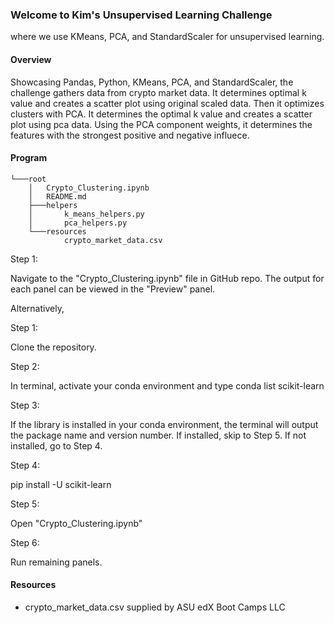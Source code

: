### Welcome to Kim's Unsupervised Learning Challenge

where we use KMeans, PCA, and StandardScaler for unsupervised learning.

#### Overview

Showcasing Pandas, Python, KMeans, PCA, and StandardScaler, the challenge gathers data from crypto market data. It determines optimal k value and creates a scatter plot using original scaled data. Then it optimizes clusters with PCA. It determines the optimal k value and creates a scatter plot using pca data. Using the PCA component weights, it determines the features with the strongest positive and negative influece.

#### Program

    └───root
        │   Crypto_Clustering.ipynb
        │   README.md
        ├───helpers
        │       k_means_helpers.py
        │       pca_helpers.py
        └───resources
                crypto_market_data.csv

Step 1:

Navigate to the "Crypto_Clustering.ipynb" file in GitHub repo. The output for each panel can be viewed in the "Preview" panel.

Alternatively,

Step 1:

Clone the repository.

Step 2:

In terminal, activate your conda environment and type conda list scikit-learn

Step 3:

If the library is installed in your conda environment, the terminal will output the package name and version number. If installed, skip to Step 5. If not installed, go to Step 4.

Step 4:

pip install -U scikit-learn

Step 5:

Open "Crypto_Clustering.ipynb"

Step 6:

Run remaining panels.

#### Resources

- crypto_market_data.csv supplied by ASU edX Boot Camps LLC

